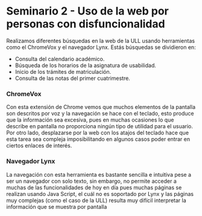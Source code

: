 # Seminario 2 - Uso de la web por personas con disfuncionalidad

Realizamos diferentes búsquedas en la web de la ULL usando herramientas como el ChromeVox y el navegador Lynx. Estás búsquedas se dividieron en:
* Consulta del calendario académico.
* Búsqueda de los horarios de la asignatura de usabilidad.
* Inicio de los trámites de matriculación.
* Consulta de las notas del primer cuatrimestre.

### ChromeVox

  Con esta extensión de Chrome vemos que muchos elementos de la pantalla son descritos por voz y la navegación se hace con el teclado, esto produce que la información sea excesiva, pues en muchas ocasiones lo que describe en pantalla no proporciona ningún tipo de utilidad para el usuario. Por otro lado, desplazarse por la web con los atajos del teclado hace que esta tarea sea compleja imposibilitando en algunos casos poder entrar en ciertos enlaces de interés. 

### Navegador Lynx

  La navegación con esta herramienta es bastante sencilla e intuitiva pese a ser un navegador con solo texto, sin embargo, no permite acceder a muchas de las funcionalidades de hoy en día pues muchas páginas se realizan usando Java Script, el cuál no es soportado por Lynx y las páginas muy complejas (como el caso de la ULL) resulta muy difícil interpretar la información que se muestra por pantalla
